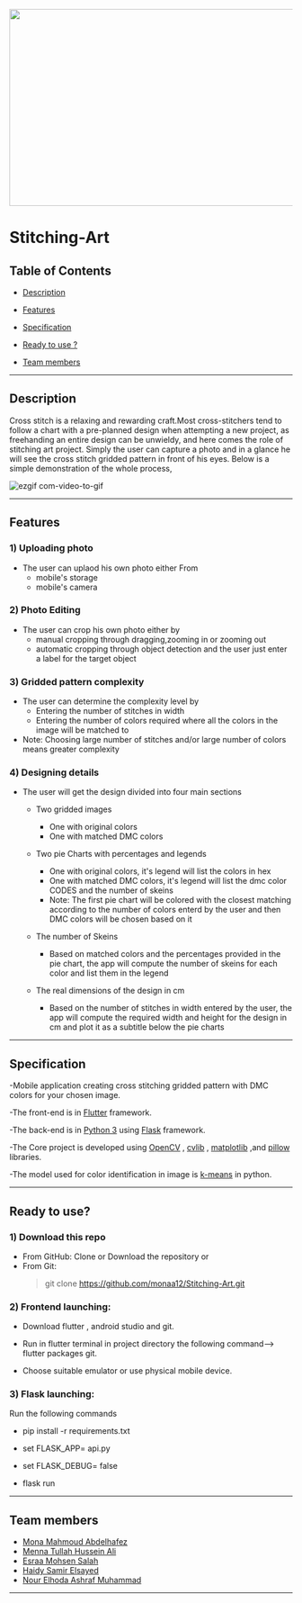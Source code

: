 
<p align="center">
  <img width="600" height="350" src="https://user-images.githubusercontent.com/36296119/81631574-701fc180-9408-11ea-802f-159cab2598cc.png">
</p>




# Stitching-Art

## Table of Contents
* [Description](#Description)

* [Features](#Features)

* [Specification](#Specification)

* [Ready to use ?](#Ready-to-use?)

* [Team members](#Team-members)

---

## Description
Cross stitch is a relaxing and rewarding craft.Most cross-stitchers tend to follow a chart with a pre-planned design when attempting a new project, as freehanding an entire design can be unwieldy, and here comes the role of stitching art project. Simply the user can capture a photo and in a glance he will see the cross stitch gridded pattern in front of his eyes. Below is a simple demonstration of the whole process,

![ezgif com-video-to-gif](https://user-images.githubusercontent.com/31513435/81756201-5ab79f80-94bb-11ea-819d-afc43e2d7aee.gif)

---


## Features
### 1) Uploading photo
- The user can uplaod his own photo either From
    * mobile's storage
    * mobile's camera     
### 2) Photo Editing
- The user can crop his own photo either by
    * manual cropping through dragging,zooming in or zooming out
    * automatic cropping through object detection and the user just enter a label for the target object  
### 3) Gridded pattern complexity
- The user can determine the complexity level by
    * Entering the number of stitches in width
    * Entering the number of colors required where all the colors in the image will be matched to
- Note: Choosing large number of stitches and/or large number of colors means greater complexity
### 4) Designing details
- The user will get the design divided into four main sections
    *  Two gridded images
         * One with original colors
         * One with matched DMC colors

    * Two pie Charts with percentages and legends
      * One with original colors, it's legend will list the colors in hex
      * One with matched DMC colors, it's legend will list the dmc color CODES and the number of skeins
      * Note: The first pie chart will be colored with the closest matching according to the number of colors enterd by the user and   then DMC colors will be chosen based on it
    * The number of Skeins
      * Based on matched colors and the percentages provided in the pie chart, the app will compute the number of skeins for each color          and list them in the legend
    * The real dimensions of the design in cm
      * Based on the number of stitches in width entered by the user, the app will compute the required width and height for the design          in cm and plot it as a subtitle below the pie charts  

---

## Specification
-Mobile application creating cross stitching gridded pattern with DMC colors for your chosen image.

-The front-end is in [Flutter](https://flutter.dev) framework.

-The back-end is in [Python 3](https://www.python.org/download/releases/3.0/) using [Flask](http://flask.pocoo.org/) framework.

-The Core project is developed using [OpenCV](https://opencv.org/) , [cvlib](https://www.cvlib.net/) , [matplotlib](https://realpython.com/python-matplotlib-guide/) ,and [pillow](https://python-pillow.org/) libraries.

-The model used for color identification in image is [k-means](https://towardsdatascience.com/k-means-clustering-algorithm-applications-evaluation-methods-and-drawbacks-aa03e644b48a) in python.

---

## Ready to use?
### 1) Download this repo
- From GitHub: Clone or Download the repository or
- From Git:
    > git clone https://github.com/monaa12/Stitching-Art.git

### 2) Frontend launching:
  - Download flutter , android studio and git.

  - Run in flutter terminal in project directory the following command--> flutter packages git.

  - Choose suitable emulator or use physical mobile device.

### 3) Flask launching:
   Run the following commands

   - pip install -r requirements.txt

   - set FLASK_APP= api.py

   - set FLASK_DEBUG= false

   - flask run


---

## Team members
- [Mona Mahmoud Abdelhafez](https://github.com/monaa12)
- [Menna Tullah Hussein Ali](https://github.com/menna-hussien)
- [Esraa Mohsen Salah](https://github.com/Esraa1moshsen)
- [Haidy Samir Elsayed](https://github.com/HaidySamir1696)
- [Nour Elhoda Ashraf Muhammad](https://github.com/nourelhoda25)

---
